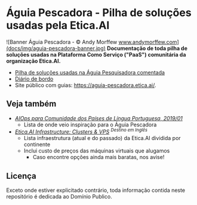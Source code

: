 # Águia Pescadora - Pilha de soluções usadas pela Etica.AI

![Banner Águia Pescadora - © Andy Morffew www.andymorffew.com](docs/img/aguia-pescadora-banner.jpg)
**Documentação de toda pilha de soluções usadas na Plataforma Como Serviço
("PaaS") comunitária da organização Etica.AI.**

- [Pilha de soluções usadas na Águia Pesquisadora comentada](docs/pilha-de-solucoes/)
- [Diário de bordo](diario-de-bordo/)
- Site público com guias: <https://aguia-pescadora.etica.ai/>.

## Veja também
- _[AIOps para Comunidade dos Países de Língua Portuguesa, 2019/01](https://github.com/fititnt/cplp-aiops)_
    - Lista de onde veio inspiração para o Águia Pescadora
- _[Etica.AI Infrastructure: Clusters & VPS](https://github.com/orgs/EticaAI/projects/2) <sup>Destino em Inglês</sup>_
    - Lista infraestrutura (atual e do passado) da Etica.AI dividida por continente
    - Inclui custo de preços das máquinas virtuais que alugamos
        - Caso encontre opções ainda mais baratas, nos avise!

## Licença
Exceto onde estiver explicitado contrário, toda informação contida neste
repositório é dedicada ao Domínio Publico.
